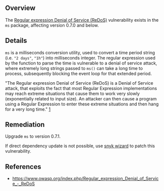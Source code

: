 ## Overview

The [Regular expression Denial of Service (ReDoS)](https://www.owasp.org/index.php/Regular_expression_Denial_of_Service_-_ReDoS) vulnerability exists in the `ms` package, affecting version 0.7.0 and below.

## Details

`ms` is a milliseconds conversion utility, used to convert a time period string (i.e. `"2 days"`, `"1h"`) into milliseconds integer.
The regular expression used by the function to parse the time is vulnerable to a denial of service attack, where extremely long strings passed to `ms()` can take a long time to process, subsequently blocking the event loop for that extended period.

"The Regular expression Denial of Service (ReDoS) is a Denial of Service attack, that exploits the fact that most Regular Expression implementations may reach extreme situations that cause them to work very slowly (exponentially related to input size). An attacker can then cause a program using a Regular Expression to enter these extreme situations and then hang for a very long time." [1](https://www.owasp.org/index.php/Regular_expression_Denial_of_Service_-_ReDoS)

## Remediation
Upgrade `ms` to version 0.7.1. 

If direct dependency update is not possible, use [snyk wizard](https://snyk.io/documentation/#wizard) to patch this vulnerability.

## References
- https://www.owasp.org/index.php/Regular_expression_Denial_of_Service_-_ReDoS
